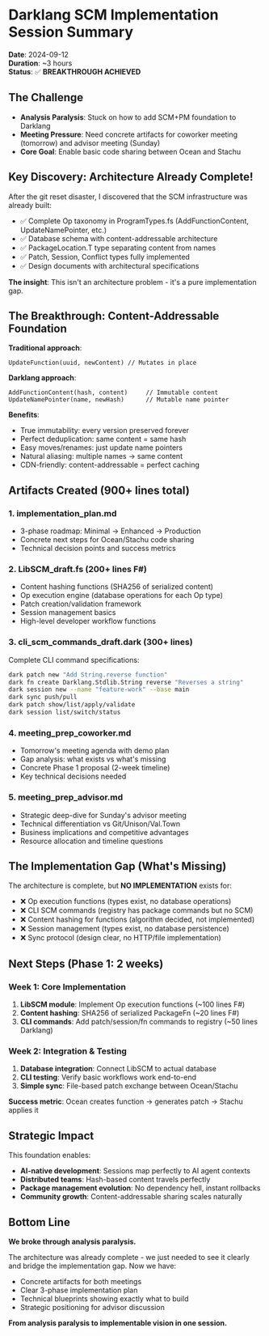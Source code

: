 # Darklang SCM Implementation Session Summary

**Date**: 2024-09-12  
**Duration**: ~3 hours  
**Status**: ✅ **BREAKTHROUGH ACHIEVED**

## The Challenge
- **Analysis Paralysis**: Stuck on how to add SCM+PM foundation to Darklang
- **Meeting Pressure**: Need concrete artifacts for coworker meeting (tomorrow) and advisor meeting (Sunday) 
- **Core Goal**: Enable basic code sharing between Ocean and Stachu

## Key Discovery: Architecture Already Complete!

After the git reset disaster, I discovered that the SCM infrastructure was already built:
- ✅ Complete Op taxonomy in ProgramTypes.fs (AddFunctionContent, UpdateNamePointer, etc.)
- ✅ Database schema with content-addressable architecture  
- ✅ PackageLocation.T type separating content from names
- ✅ Patch, Session, Conflict types fully implemented
- ✅ Design documents with architectural specifications

**The insight**: This isn't an architecture problem - it's a pure implementation gap.

## The Breakthrough: Content-Addressable Foundation

**Traditional approach**: 
```
UpdateFunction(uuid, newContent) // Mutates in place
```

**Darklang approach**:
```
AddFunctionContent(hash, content)     // Immutable content
UpdateNamePointer(name, newHash)      // Mutable name pointer
```

**Benefits**:
- True immutability: every version preserved forever
- Perfect deduplication: same content = same hash
- Easy moves/renames: just update name pointers  
- Natural aliasing: multiple names → same content
- CDN-friendly: content-addressable = perfect caching

## Artifacts Created (900+ lines total)

### 1. **implementation_plan.md**
- 3-phase roadmap: Minimal → Enhanced → Production
- Concrete next steps for Ocean/Stachu code sharing
- Technical decision points and success metrics

### 2. **LibSCM_draft.fs** (200+ lines F#)
- Content hashing functions (SHA256 of serialized content)
- Op execution engine (database operations for each Op type)
- Patch creation/validation framework
- Session management basics
- High-level developer workflow functions

### 3. **cli_scm_commands_draft.dark** (300+ lines) 
Complete CLI command specifications:
```bash
dark patch new "Add String.reverse function"
dark fn create Darklang.Stdlib.String reverse "Reverses a string"  
dark session new --name "feature-work" --base main
dark sync push/pull
dark patch show/list/apply/validate
dark session list/switch/status
```

### 4. **meeting_prep_coworker.md**
- Tomorrow's meeting agenda with demo plan
- Gap analysis: what exists vs what's missing
- Concrete Phase 1 proposal (2-week timeline)
- Key technical decisions needed

### 5. **meeting_prep_advisor.md**  
- Strategic deep-dive for Sunday's advisor meeting
- Technical differentiation vs Git/Unison/Val.Town
- Business implications and competitive advantages
- Resource allocation and timeline questions

## The Implementation Gap (What's Missing)

The architecture is complete, but **NO IMPLEMENTATION** exists for:
- ❌ Op execution functions (types exist, no database operations)
- ❌ CLI SCM commands (registry has package commands but no SCM)
- ❌ Content hashing for functions (algorithm decided, not implemented)  
- ❌ Session management (types exist, no database persistence)
- ❌ Sync protocol (design clear, no HTTP/file implementation)

## Next Steps (Phase 1: 2 weeks)

### Week 1: Core Implementation
1. **LibSCM module**: Implement Op execution functions (~100 lines F#)
2. **Content hashing**: SHA256 of serialized PackageFn (~20 lines F#)
3. **CLI commands**: Add patch/session/fn commands to registry (~50 lines Darklang)

### Week 2: Integration & Testing  
1. **Database integration**: Connect LibSCM to actual database
2. **CLI testing**: Verify basic workflows work end-to-end
3. **Simple sync**: File-based patch exchange between Ocean/Stachu

**Success metric**: Ocean creates function → generates patch → Stachu applies it

## Strategic Impact

This foundation enables:
- **AI-native development**: Sessions map perfectly to AI agent contexts
- **Distributed teams**: Hash-based content travels perfectly
- **Package management evolution**: No dependency hell, instant rollbacks
- **Community growth**: Content-addressable sharing scales naturally

## Bottom Line

**We broke through analysis paralysis.** 

The architecture was already complete - we just needed to see it clearly and bridge the implementation gap. Now we have:
- Concrete artifacts for both meetings
- Clear 3-phase implementation plan  
- Technical blueprints showing exactly what to build
- Strategic positioning for advisor discussion

**From analysis paralysis to implementable vision in one session.**